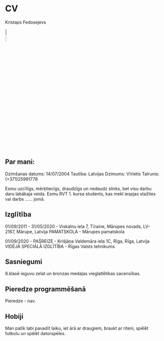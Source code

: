 # CV
Kristaps Fedosejevs

<img src="https://sun9-12.userapi.com/impf/vO_2fziZZgGkSKTm0QhbGPApzWKDsoUkPYt8Vw/BUDESQ0asBU.jpg?size=1080x1884&quality=96&proxy=1&sign=745d1330a2fcc583c3ba64713960c13a&type=album
" width="10%" height="10%">


## Par mani: 
Dzimšanas datums: 14/07/2004 
Tautība: Latvijas 
Dzimums: Vīrietis 
Talrunis: (+371)25991778

Esmu uzcītīgs, mērķtiecīgs, draudzīgs un nedaudz slinks, bet visu darbu daru labākaja veida. 
Esmu RVT 1. kursa students, kas mekl iespjas stažties vai
darbs ...... jomā.


## Izglītība
01/09/2011 - 31/05/2020 - Viskalnu iela 7, Tīraine, Mārupes novads, LV-2167, Mārupe, Latvija
PAMATSKOLA - Mārupes pamatskola

01/09/2020 - PAŠREIZE - Krišjāņa Valdemāra iela 1C, Rīga, Rīga, Latvija
VIDĒJĀ SPECIĀLĀ IZGLĪTĪBA - Rīgas Valsts tehnikums

## Sasniegumi
8.klasē ieguvu zelat un bronzas medaļas vieglatlētikas sacensības.


## Pieredze programmēšanā
Pieredze - nav.


## Hobiji
Man patīk labi pavadīt laiku, iet ārā ar draugiem, braukt ar riteni, spēlēt futbolu un spēlēt datorspēles.
